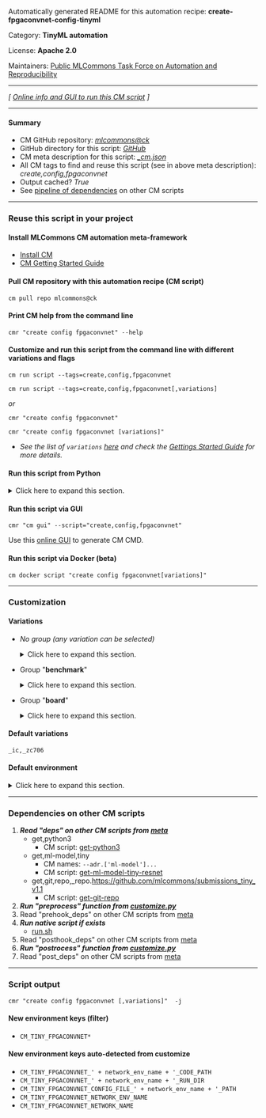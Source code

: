 Automatically generated README for this automation recipe: **create-fpgaconvnet-config-tinyml**

Category: **TinyML automation**

License: **Apache 2.0**

Maintainers: [Public MLCommons Task Force on Automation and Reproducibility](https://github.com/mlcommons/ck/blob/master/docs/taskforce.md)

---
*[ [Online info and GUI to run this CM script](https://access.cknowledge.org/playground/?action=scripts&name=create-fpgaconvnet-config-tinyml,f6cdad166cfa47bc) ]*

---
#### Summary

* CM GitHub repository: *[mlcommons@ck](https://github.com/mlcommons/ck/tree/dev/cm-mlops)*
* GitHub directory for this script: *[GitHub](https://github.com/mlcommons/ck/tree/dev/cm-mlops/script/create-fpgaconvnet-config-tinyml)*
* CM meta description for this script: *[_cm.json](_cm.json)*
* All CM tags to find and reuse this script (see in above meta description): *create,config,fpgaconvnet*
* Output cached? *True*
* See [pipeline of dependencies](#dependencies-on-other-cm-scripts) on other CM scripts


---
### Reuse this script in your project

#### Install MLCommons CM automation meta-framework

* [Install CM](https://access.cknowledge.org/playground/?action=install)
* [CM Getting Started Guide](https://github.com/mlcommons/ck/blob/master/docs/getting-started.md)

#### Pull CM repository with this automation recipe (CM script)

```cm pull repo mlcommons@ck```

#### Print CM help from the command line

````cmr "create config fpgaconvnet" --help````

#### Customize and run this script from the command line with different variations and flags

`cm run script --tags=create,config,fpgaconvnet`

`cm run script --tags=create,config,fpgaconvnet[,variations] `

*or*

`cmr "create config fpgaconvnet"`

`cmr "create config fpgaconvnet [variations]" `


* *See the list of `variations` [here](#variations) and check the [Gettings Started Guide](https://github.com/mlcommons/ck/blob/dev/docs/getting-started.md) for more details.*

#### Run this script from Python

<details>
<summary>Click here to expand this section.</summary>

```python

import cmind

r = cmind.access({'action':'run'
                  'automation':'script',
                  'tags':'create,config,fpgaconvnet'
                  'out':'con',
                  ...
                  (other input keys for this script)
                  ...
                 })

if r['return']>0:
    print (r['error'])

```

</details>


#### Run this script via GUI

```cmr "cm gui" --script="create,config,fpgaconvnet"```

Use this [online GUI](https://cKnowledge.org/cm-gui/?tags=create,config,fpgaconvnet) to generate CM CMD.

#### Run this script via Docker (beta)

`cm docker script "create config fpgaconvnet[variations]" `

___
### Customization


#### Variations

  * *No group (any variation can be selected)*
    <details>
    <summary>Click here to expand this section.</summary>

    * `_zc706,ic`
      - Environment variables:
        - *CM_TINY_NETWORK_NAME*: `zc706-resnet`
      - Workflow:

    </details>


  * Group "**benchmark**"
    <details>
    <summary>Click here to expand this section.</summary>

    * **`_ic`** (default)
      - Workflow:

    </details>


  * Group "**board**"
    <details>
    <summary>Click here to expand this section.</summary>

    * **`_zc706`** (default)
      - Environment variables:
        - *CM_TINY_BOARD*: `zc706`
      - Workflow:

    </details>


#### Default variations

`_ic,_zc706`
#### Default environment

<details>
<summary>Click here to expand this section.</summary>

These keys can be updated via `--env.KEY=VALUE` or `env` dictionary in `@input.json` or using script flags.


</details>

___
### Dependencies on other CM scripts


  1. ***Read "deps" on other CM scripts from [meta](https://github.com/mlcommons/ck/tree/dev/cm-mlops/script/create-fpgaconvnet-config-tinyml/_cm.json)***
     * get,python3
       - CM script: [get-python3](https://github.com/mlcommons/ck/tree/master/cm-mlops/script/get-python3)
     * get,ml-model,tiny
       * CM names: `--adr.['ml-model']...`
       - CM script: [get-ml-model-tiny-resnet](https://github.com/mlcommons/ck/tree/master/cm-mlops/script/get-ml-model-tiny-resnet)
     * get,git,repo,_repo.https://github.com/mlcommons/submissions_tiny_v1.1
       - CM script: [get-git-repo](https://github.com/mlcommons/ck/tree/master/cm-mlops/script/get-git-repo)
  1. ***Run "preprocess" function from [customize.py](https://github.com/mlcommons/ck/tree/dev/cm-mlops/script/create-fpgaconvnet-config-tinyml/customize.py)***
  1. Read "prehook_deps" on other CM scripts from [meta](https://github.com/mlcommons/ck/tree/dev/cm-mlops/script/create-fpgaconvnet-config-tinyml/_cm.json)
  1. ***Run native script if exists***
     * [run.sh](https://github.com/mlcommons/ck/tree/dev/cm-mlops/script/create-fpgaconvnet-config-tinyml/run.sh)
  1. Read "posthook_deps" on other CM scripts from [meta](https://github.com/mlcommons/ck/tree/dev/cm-mlops/script/create-fpgaconvnet-config-tinyml/_cm.json)
  1. ***Run "postrocess" function from [customize.py](https://github.com/mlcommons/ck/tree/dev/cm-mlops/script/create-fpgaconvnet-config-tinyml/customize.py)***
  1. Read "post_deps" on other CM scripts from [meta](https://github.com/mlcommons/ck/tree/dev/cm-mlops/script/create-fpgaconvnet-config-tinyml/_cm.json)

___
### Script output
`cmr "create config fpgaconvnet [,variations]"  -j`
#### New environment keys (filter)

* `CM_TINY_FPGACONVNET*`
#### New environment keys auto-detected from customize

* `CM_TINY_FPGACONVNET_' + network_env_name + '_CODE_PATH`
* `CM_TINY_FPGACONVNET_' + network_env_name + '_RUN_DIR`
* `CM_TINY_FPGACONVNET_CONFIG_FILE_' + network_env_name + '_PATH`
* `CM_TINY_FPGACONVNET_NETWORK_ENV_NAME`
* `CM_TINY_FPGACONVNET_NETWORK_NAME`